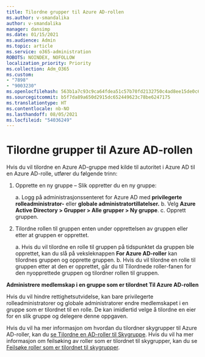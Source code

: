 ```yaml
---
title: Tilordne grupper til Azure AD-rollen
ms.author: v-smandalika
author: v-smandalika
manager: dansimp
ms.date: 01/15/2021
ms.audience: Admin
ms.topic: article
ms.service: o365-administration
ROBOTS: NOINDEX, NOFOLLOW
localization_priority: Priority
ms.collection: Adm_O365
ms.custom:
- "7898"
- "9003230"
ms.openlocfilehash: 563b1a7c93c9ca64fdea51c57b70fd2132750c4ad8ee15de0c65c9668c9c3c56
ms.sourcegitcommit: b5f7da89a650d2915dc652449623c78be6247175
ms.translationtype: HT
ms.contentlocale: nb-NO
ms.lasthandoff: 08/05/2021
ms.locfileid: "54036249"
---
```

# <a name="assigning-groups-to-azure-ad-role"></a>Tilordne grupper til Azure AD-rollen

Hvis du vil tilordne en Azure AD-gruppe med kilde til autoritet i Azure AD til en Azure AD-rolle, utfører du følgende trinn:

1. Opprette en ny gruppe – Slik oppretter du en ny gruppe:

    a. Logg på administrasjonssenteret for Azure AD med **privilegerte rolleadministrator-** eller **globale administratortillatelser.**
    b. Velg **Azure Active Directory > Grupper > Alle grupper > Ny gruppe**.
    c. Opprett gruppen.

2. Tilordne rollen til gruppen enten under opprettelsen av gruppen eller etter at gruppen er opprettet.

    a. Hvis du vil tilordne en rolle til gruppen på tidspunktet da gruppen ble opprettet, kan du slå på veksleknappen **For Azure AD-roller** kan tilordnes gruppen og opprette gruppen.
    b. Hvis du vil tilordne en rolle til gruppen  etter at den er opprettet, går du til Tilordnede roller-fanen for den nyopprettede gruppen og tilordner rollen til gruppen.  

**Administrere medlemskap i en gruppe som er tilordnet Til Azure AD-rollen**

Hvis du vil hindre rettighetsutvidelse, kan bare privilegerte rolleadministratorer og globale administratorer endre medlemskapet i en gruppe som er tilordnet til en rolle. De kan imidlertid velge å tilordne en eier for en slik gruppe og delegere denne oppgaven.

Hvis du vil ha mer informasjon om hvordan du tilordner skygrupper til Azure AD-roller, kan du [se Tilordne en AD-roller til Skygruppe](https://docs.microsoft.com/azure/active-directory/roles/groups-concept). Hvis du vil ha mer informasjon om feilsøking av roller som er tilordnet til skygrupper, kan du se [Feilsøke roller som er tilordnet til skygrupper](https://docs.microsoft.com/azure/active-directory/roles/groups-faq-troubleshooting).





